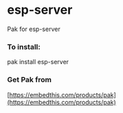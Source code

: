 esp-server
===

Pak for esp-server

### To install:

pak install esp-server

### Get Pak from

[https://embedthis.com/products/pak](https://embedthis.com/products/pak)
